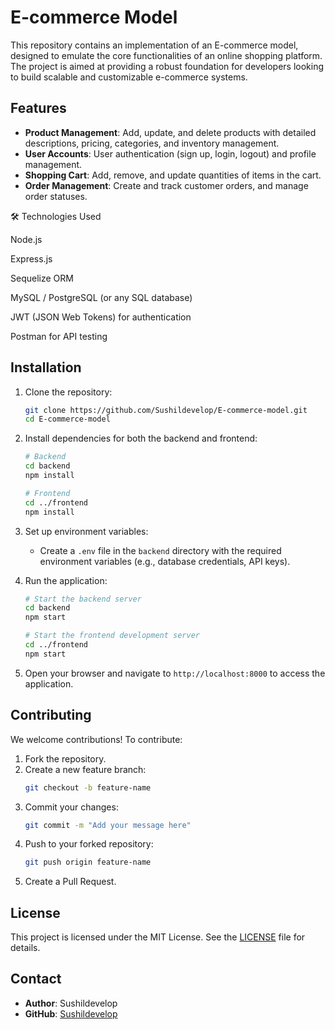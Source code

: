 # E-commerce Model

This repository contains an implementation of an E-commerce model, designed to emulate the core functionalities of an online shopping platform. The project is aimed at providing a robust foundation for developers looking to build scalable and customizable e-commerce systems.

## Features

- **Product Management**: Add, update, and delete products with detailed descriptions, pricing, categories, and inventory management.
- **User Accounts**: User authentication (sign up, login, logout) and profile management.
- **Shopping Cart**: Add, remove, and update quantities of items in the cart.
- **Order Management**: Create and track customer orders, and manage order statuses.


🛠 Technologies Used

Node.js

Express.js

Sequelize ORM

MySQL / PostgreSQL (or any SQL database)

JWT (JSON Web Tokens) for authentication

Postman for API testing

## Installation

1. Clone the repository:
   ```bash
   git clone https://github.com/Sushildevelop/E-commerce-model.git
   cd E-commerce-model
   ```

2. Install dependencies for both the backend and frontend:
   ```bash
   # Backend
   cd backend
   npm install

   # Frontend
   cd ../frontend
   npm install
   ```

3. Set up environment variables:
   - Create a `.env` file in the `backend` directory with the required environment variables (e.g., database credentials, API keys).

4. Run the application:
   ```bash
   # Start the backend server
   cd backend
   npm start

   # Start the frontend development server
   cd ../frontend
   npm start
   ```

5. Open your browser and navigate to `http://localhost:8000` to access the application.


## Contributing

We welcome contributions! To contribute:

1. Fork the repository.
2. Create a new feature branch:
   ```bash
   git checkout -b feature-name
   ```
3. Commit your changes:
   ```bash
   git commit -m "Add your message here"
   ```
4. Push to your forked repository:
   ```bash
   git push origin feature-name
   ```
5. Create a Pull Request.

## License

This project is licensed under the MIT License. See the [LICENSE](LICENSE) file for details.

## Contact

- **Author**: Sushildevelop
- **GitHub**: [Sushildevelop](https://github.com/Sushildevelop)
